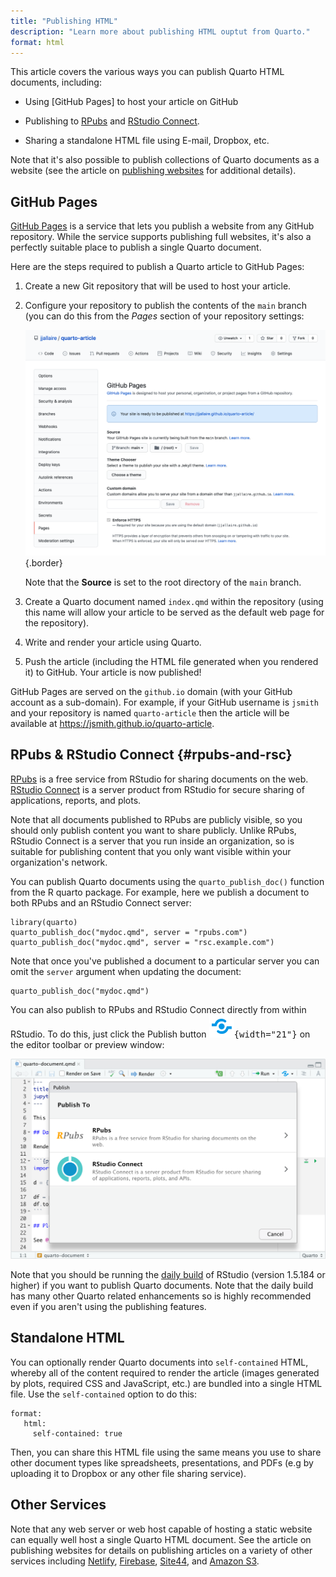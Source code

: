 ```yaml
---
title: "Publishing HTML"
description: "Learn more about publishing HTML ouptut from Quarto."
format: html
---
```


This article covers the various ways you can publish Quarto HTML documents, including:

-   Using [GitHub Pages] to host your article on GitHub

-   Publishing to [RPubs](#rpubs-and-rsc) and [RStudio Connect](#rpubs-and-rsc).

-   Sharing a standalone HTML file using E-mail, Dropbox, etc.

Note that it's also possible to publish collections of Quarto documents as a website (see the article on [publishing websites](../websites/publishing-websites.md) for additional details).

## GitHub Pages

[GitHub Pages](https://pages.github.com/) is a service that lets you publish a website from any GitHub repository. While the service supports publishing full websites, it's also a perfectly suitable place to publish a single Quarto document.

Here are the steps required to publish a Quarto article to GitHub Pages:

1)  Create a new Git repository that will be used to host your article.

2)  Configure your repository to publish the contents of the `main` branch (you can do this from the *Pages* section of your repository settings:

    ![](images/gh-pages-article.png){.border}

    Note that the **Source** is set to the root directory of the `main` branch.

3)  Create a Quarto document named `index.qmd` within the repository (using this name will allow your article to be served as the default web page for the repository).

4)  Write and render your article using Quarto.

5)  Push the article (including the HTML file generated when you rendered it) to GitHub. Your article is now published!

GitHub Pages are served on the `github.io` domain (with your GitHub account as a sub-domain). For example, if your GitHub username is `jsmith` and your repository is named `quarto-article` then the article will be available at <https://jsmith.github.io/quarto-article>.

## RPubs & RStudio Connect {#rpubs-and-rsc}

[RPubs](https://rpubs.com/) is a free service from RStudio for sharing documents on the web. [RStudio Connect](https://www.rstudio.com/products/connect/) is a server product from RStudio for secure sharing of applications, reports, and plots.

Note that all documents published to RPubs are publicly visible, so you should only publish content you want to share publicly. Unlike RPubs, RStudio Connect is a server that you run inside an organization, so is suitable for publishing content that you only want visible within your organization's network.

You can publish Quarto documents using the `quarto_publish_doc()` function from the R quarto package. For example, here we publish a document to both RPubs and an RStudio Connect server:

``` {.r}
library(quarto)
quarto_publish_doc("mydoc.qmd", server = "rpubs.com")
quarto_publish_doc("mydoc.qmd", server = "rsc.example.com")
```

Note that once you've published a document to a particular server you can omit the `server` argument when updating the document:

``` {.r}
quarto_publish_doc("mydoc.qmd")
```

You can also publish to RPubs and RStudio Connect directly from within RStudio. To do this, just click the Publish button <kbd>![](images/publish-button.png){width="21"}</kbd> on the editor toolbar or preview window:

![](images/rstudio-publish.png)

Note that you should be running the [daily build](https://dailies.rstudio.com) of RStudio (version 1.5.184 or higher) if you want to publish Quarto documents. Note that the daily build has many other Quarto related enhancements so is highly recommended even if you aren't using the publishing features.

## Standalone HTML

You can optionally render Quarto documents into `self-contained` HTML, whereby all of the content required to render the article (images generated by plots, required CSS and JavaScript, etc.) are bundled into a single HTML file. Use the `self-contained` option to do this:

``` {.yaml}
format:
   html:
     self-contained: true
```

Then, you can share this HTML file using the same means you use to share other document types like spreadsheets, presentations, and PDFs (e.g by uploading it to Dropbox or any other file sharing service).

## Other Services

Note that any web server or web host capable of hosting a static website can equally well host a single Quarto HTML document. See the article on publishing websites for details on publishing articles on a variety of other services including [Netlify](../websites/publishing-websites.md#netlify), [Firebase](../websites/publishing-websites.md#firebase), [Site44](../websites/publishing-websites.md#site44), and [Amazon S3](../websites/publishing-websites.md#amazon-s3).
